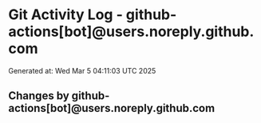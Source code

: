 # Git Activity Log - github-actions[bot]@users.noreply.github.com
Generated at: Wed Mar  5 04:11:03 UTC 2025
## Changes by github-actions[bot]@users.noreply.github.com
```diff
```
